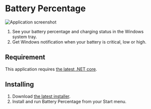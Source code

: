 # Battery Percentage
![Application screenshot](https://raw.githubusercontent.com/soleon/percentage/master/percentage.png)

1. See your battery percentage and charging status in the Windows system tray.
2. Get Windows notification when your battery is critical, low or high.

## Requirement
This application requires [the latest .NET core](https://dotnet.microsoft.com/download/dotnet-core).

## Installing
1. Download [the latest installer](https://github.com/soleon/percentage/releases).
2. Install and run Battery Percentage from your Start menu.
